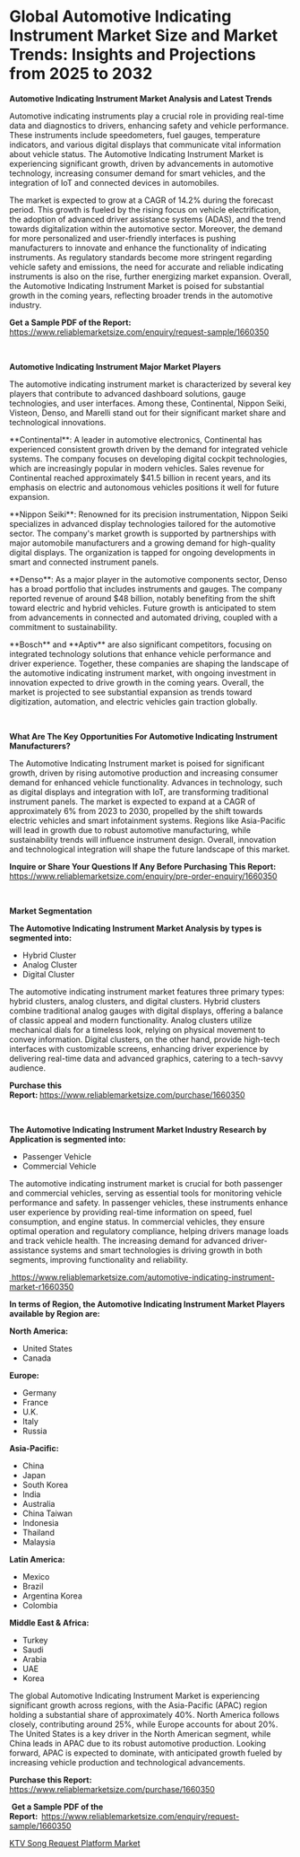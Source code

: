 <p><h1>Global Automotive Indicating Instrument Market Size and Market Trends: Insights and Projections from 2025 to 2032</h1></p><p><strong>Automotive Indicating Instrument Market Analysis and Latest Trends</strong></p>
<p><p>Automotive indicating instruments play a crucial role in providing real-time data and diagnostics to drivers, enhancing safety and vehicle performance. These instruments include speedometers, fuel gauges, temperature indicators, and various digital displays that communicate vital information about vehicle status. The Automotive Indicating Instrument Market is experiencing significant growth, driven by advancements in automotive technology, increasing consumer demand for smart vehicles, and the integration of IoT and connected devices in automobiles.</p><p>The market is expected to grow at a CAGR of 14.2% during the forecast period. This growth is fueled by the rising focus on vehicle electrification, the adoption of advanced driver assistance systems (ADAS), and the trend towards digitalization within the automotive sector. Moreover, the demand for more personalized and user-friendly interfaces is pushing manufacturers to innovate and enhance the functionality of indicating instruments. As regulatory standards become more stringent regarding vehicle safety and emissions, the need for accurate and reliable indicating instruments is also on the rise, further energizing market expansion. Overall, the Automotive Indicating Instrument Market is poised for substantial growth in the coming years, reflecting broader trends in the automotive industry.</p></p>
<p><strong>Get a Sample PDF of the Report:&nbsp;</strong> <a href="https://www.reliablemarketsize.com/enquiry/request-sample/1660350?utm_campaign=1845&utm_medium=2&utm_source=Github&utm_content=ia&utm_term=17012025&utm_id=automotive-indicating-instrument">https://www.reliablemarketsize.com/enquiry/request-sample/1660350</a></p>
<p>&nbsp;</p>
<p><strong>Automotive Indicating Instrument Major Market Players</strong></p>
<p><p>The automotive indicating instrument market is characterized by several key players that contribute to advanced dashboard solutions, gauge technologies, and user interfaces. Among these, Continental, Nippon Seiki, Visteon, Denso, and Marelli stand out for their significant market share and technological innovations.</p><p>**Continental**: A leader in automotive electronics, Continental has experienced consistent growth driven by the demand for integrated vehicle systems. The company focuses on developing digital cockpit technologies, which are increasingly popular in modern vehicles. Sales revenue for Continental reached approximately $41.5 billion in recent years, and its emphasis on electric and autonomous vehicles positions it well for future expansion.</p><p>**Nippon Seiki**: Renowned for its precision instrumentation, Nippon Seiki specializes in advanced display technologies tailored for the automotive sector. The company's market growth is supported by partnerships with major automobile manufacturers and a growing demand for high-quality digital displays. The organization is tapped for ongoing developments in smart and connected instrument panels.</p><p>**Denso**: As a major player in the automotive components sector, Denso has a broad portfolio that includes instruments and gauges. The company reported revenue of around $48 billion, notably benefiting from the shift toward electric and hybrid vehicles. Future growth is anticipated to stem from advancements in connected and automated driving, coupled with a commitment to sustainability.</p><p>**Bosch** and **Aptiv** are also significant competitors, focusing on integrated technology solutions that enhance vehicle performance and driver experience. Together, these companies are shaping the landscape of the automotive indicating instrument market, with ongoing investment in innovation expected to drive growth in the coming years. Overall, the market is projected to see substantial expansion as trends toward digitization, automation, and electric vehicles gain traction globally.</p></p>
<p>&nbsp;</p>
<p><strong>What Are The Key Opportunities For Automotive Indicating Instrument Manufacturers?</strong></p>
<p><p>The Automotive Indicating Instrument market is poised for significant growth, driven by rising automotive production and increasing consumer demand for enhanced vehicle functionality. Advances in technology, such as digital displays and integration with IoT, are transforming traditional instrument panels. The market is expected to expand at a CAGR of approximately 6% from 2023 to 2030, propelled by the shift towards electric vehicles and smart infotainment systems. Regions like Asia-Pacific will lead in growth due to robust automotive manufacturing, while sustainability trends will influence instrument design. Overall, innovation and technological integration will shape the future landscape of this market.</p></p>
<p><strong>Inquire or Share Your Questions If Any Before Purchasing This Report:</strong> <a href="https://www.reliablemarketsize.com/enquiry/pre-order-enquiry/1660350?utm_campaign=1845&utm_medium=2&utm_source=Github&utm_content=ia&utm_term=17012025&utm_id=automotive-indicating-instrument">https://www.reliablemarketsize.com/enquiry/pre-order-enquiry/1660350</a></p>
<p>&nbsp;</p>
<p><strong>Market Segmentation</strong></p>
<p><strong>The Automotive Indicating Instrument Market Analysis by types is segmented into:</strong></p>
<p><ul><li>Hybrid Cluster</li><li>Analog Cluster</li><li>Digital Cluster</li></ul></p>
<p><p>The automotive indicating instrument market features three primary types: hybrid clusters, analog clusters, and digital clusters. Hybrid clusters combine traditional analog gauges with digital displays, offering a balance of classic appeal and modern functionality. Analog clusters utilize mechanical dials for a timeless look, relying on physical movement to convey information. Digital clusters, on the other hand, provide high-tech interfaces with customizable screens, enhancing driver experience by delivering real-time data and advanced graphics, catering to a tech-savvy audience.</p></p>
<p><strong>Purchase this Report:&nbsp;</strong><a href="https://www.reliablemarketsize.com/purchase/1660350?utm_campaign=1845&utm_medium=2&utm_source=Github&utm_content=ia&utm_term=17012025&utm_id=automotive-indicating-instrument">https://www.reliablemarketsize.com/purchase/1660350</a></p>
<p>&nbsp;</p>
<p><strong>The Automotive Indicating Instrument Market Industry Research by Application is segmented into:</strong></p>
<p><ul><li>Passenger Vehicle</li><li>Commercial Vehicle</li></ul></p>
<p><p>The automotive indicating instrument market is crucial for both passenger and commercial vehicles, serving as essential tools for monitoring vehicle performance and safety. In passenger vehicles, these instruments enhance user experience by providing real-time information on speed, fuel consumption, and engine status. In commercial vehicles, they ensure optimal operation and regulatory compliance, helping drivers manage loads and track vehicle health. The increasing demand for advanced driver-assistance systems and smart technologies is driving growth in both segments, improving functionality and reliability.</p></p>
<p><a href="https://www.reliablemarketsize.com/automotive-indicating-instrument-market-r1660350?utm_campaign=1845&utm_medium=2&utm_source=Github&utm_content=ia&utm_term=17012025&utm_id=automotive-indicating-instrument">&nbsp;https://www.reliablemarketsize.com/automotive-indicating-instrument-market-r1660350</a></p>
<p><strong>In terms of Region, the Automotive Indicating Instrument Market Players available by Region are:</strong></p>
<p>
    <p> <strong> North America: </strong>
        <ul>
            <li>United States</li>
            <li>Canada</li>
        </ul>
        </p> 
    <p> <strong> Europe: </strong>
        <ul>
            <li>Germany</li>
            <li>France</li>
            <li>U.K.</li>
            <li>Italy</li>
            <li>Russia</li>
        </ul>
        </p> 
    <p> <strong> Asia-Pacific: </strong>
        <ul>
            <li>China</li>
            <li>Japan</li>
            <li>South Korea</li>
            <li>India</li>
            <li>Australia</li>
            <li>China Taiwan</li>
            <li>Indonesia</li>
            <li>Thailand</li>
            <li>Malaysia</li>
        </ul>
        </p> 
    <p> <strong> Latin America: </strong>
        <ul>
            <li>Mexico</li>
            <li>Brazil</li>
            <li>Argentina Korea</li>
            <li>Colombia</li>
        </ul>
        </p> 
    <p> <strong> Middle East & Africa: </strong>
        <ul>
            <li>Turkey</li>
            <li>Saudi</li>
            <li>Arabia</li>
            <li>UAE</li>
            <li>Korea</li>
        </ul>
    </p>
    </p>
<p><p>The global Automotive Indicating Instrument Market is experiencing significant growth across regions, with the Asia-Pacific (APAC) region holding a substantial share of approximately 40%. North America follows closely, contributing around 25%, while Europe accounts for about 20%. The United States is a key driver in the North American segment, while China leads in APAC due to its robust automotive production. Looking forward, APAC is expected to dominate, with anticipated growth fueled by increasing vehicle production and technological advancements.</p></p>
<p><strong>Purchase this Report: </strong><a href="https://www.reliablemarketsize.com/purchase/1660350?utm_campaign=1845&utm_medium=2&utm_source=Github&utm_content=ia&utm_term=17012025&utm_id=automotive-indicating-instrument">https://www.reliablemarketsize.com/purchase/1660350</a></p>
<p>&nbsp;<strong>Get a Sample PDF of the Report:&nbsp;&nbsp;</strong><a href="https://www.reliablemarketsize.com/enquiry/request-sample/1660350?utm_campaign=1845&utm_medium=2&utm_source=Github&utm_content=ia&utm_term=17012025&utm_id=automotive-indicating-instrument">https://www.reliablemarketsize.com/enquiry/request-sample/1660350</a></p>
<p><strong></strong></p>
<p><p><a href="https://github.com/RickHolmes3/Market-Research-Report-List-7/blob/main/ktv-song-request-platform-market.md?utm_campaign=1845&utm_medium=2&utm_source=Github&utm_content=ia&utm_term=17012025&utm_id=automotive-indicating-instrument">KTV Song Request Platform Market</a></p></p>